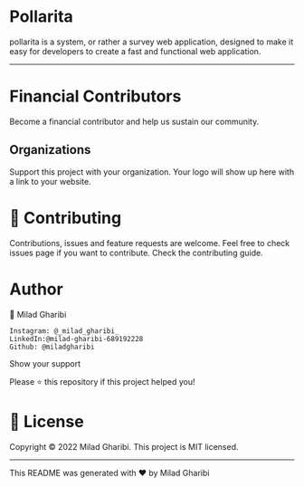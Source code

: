 
# Pollarita

pollarita is a system, or rather a survey web application, designed to make it easy for developers to create a fast and functional web application.

---

# Financial Contributors

Become a financial contributor and help us sustain our community.

## Organizations

Support this project with your organization. Your logo will show up here with a link to your website.

# 🤝 Contributing

Contributions, issues and feature requests are welcome.
Feel free to check issues page if you want to contribute.
Check the contributing guide.
# Author

👤 Milad Gharibi

    Instagram: @_milad_gharibi_
    LinkedIn:@milad-gharibi-689192228
    Github: @miladgharibi

Show your support

Please ⭐️ this repository if this project helped you!

# 📝 License
Copyright © 2022 Milad Gharibi.
This project is MIT licensed.

---------------------------------------------------

This README was generated with ❤️ by Milad Gharibi
